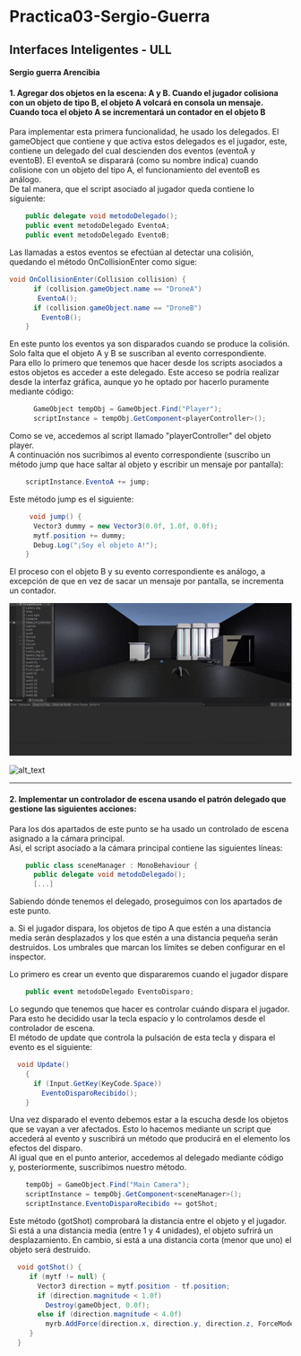 # Practica03-Sergio-Guerra
## Interfaces Inteligentes - ULL
#### Sergio guerra Arencibia


#### 1. Agregar dos objetos en la escena: A y B. Cuando el jugador colisiona con un objeto de tipo B, el objeto A volcará en consola un mensaje. Cuando toca el objeto A se incrementará un contador en el objeto B  
  
Para implementar esta primera funcionalidad, he usado los delegados. El gameObject que contiene y que activa estos delegados es el jugador, este, contiene un delegado
del cual descienden dos eventos (eventoA y eventoB). El eventoA se disparará (como su nombre indica) cuando colisione con un objeto del tipo A, el funcionamiento del eventoB es análogo.  
De tal manera, que el script asociado al jugador queda contiene lo siguiente:  

```c#
    public delegate void metodoDelegado();
    public event metodoDelegado EventoA;
    public event metodoDelegado EventoB;
```  
Las llamadas a estos eventos se efectúan al detectar una colisión, quedando el método OnCollisionEnter como sigue:  
```c# 
void OnCollisionEnter(Collision collision) {
      if (collision.gameObject.name == "DroneA")
       EventoA();
      if (collision.gameObject.name == "DroneB")
        EventoB();
    }
```  
En este punto los eventos ya son disparados cuando se produce la colisión. Solo falta que el objeto A y B se suscriban al evento correspondiente.  
Para ello lo primero que tenemos que hacer desde los scripts asociados a estos objetos es acceder a este delegado. Este acceso se podría realizar desde
la interfaz gráfica, aunque yo he optado por hacerlo puramente mediante código:  
```c# 
      GameObject tempObj = GameObject.Find("Player");
      scriptInstance = tempObj.GetComponent<playerController>();
```   
Como se ve, accedemos al script llamado "playerController" del objeto player.  
A continuación nos sucribimos al evento correspondiente (suscribo un método jump que hace saltar al objeto y escribir un mensaje por pantalla):  
```c#
    scriptInstance.EventoA += jump;
```  
Este método jump es el siguiente:  
```c#  
     void jump() {
      Vector3 dummy = new Vector3(0.0f, 1.0f, 0.0f);
      mytf.position += dummy;
      Debug.Log("¡Soy el objeto A!");
    }
```  
El proceso con el objeto B y su evento correspondiente es análogo, a excepción de que en vez de sacar un mensaje por pantalla, se incrementa un contador.  
  
![alt_text](https://github.com/ULL-GII-InterfacesII/Practica03-Sergio-Guerra/blob/main/gifs/1ObjetoA.gif)  

![alt_text](https://github.com/ULL-GII-InterfacesII/Practica03-Sergio-Guerra/blob/main/gifs/1ObjetoB.gif)  
 
 --- 
 
#### 2. Implementar un controlador de escena usando el patrón delegado que gestione las siguientes acciones:  
Para los dos apartados de este punto se ha usado un controlado de escena asignado a la cámara principal.  
Así, el script asociado a la cámara principal contiene las siguientes líneas:  
```c#
    public class sceneManager : MonoBehaviour {
      public delegate void metodoDelegado();
      [...]
```  
Sabiendo dónde tenemos el delegado, proseguimos con los apartados de este punto.  
 
a. Si el jugador dispara, los objetos de tipo A que estén a una distancia media serán desplazados y los que estén a una distancia pequeña serán destruidos. Los umbrales que marcan los límites se deben configurar en el inspector.

Lo primero es crear un evento que dispararemos cuando el jugador dispare  

```c#
    public event metodoDelegado EventoDisparo;
```  

Lo segundo que tenemos que hacer es controlar cuándo dispara el jugador. Para esto he decidido usar la tecla espacio y lo controlamos desde el controlador de escena.  
El método de update que controla la pulsación de esta tecla y dispara el evento es el siguiente:  

```c#
  void Update()
    {
      if (Input.GetKey(KeyCode.Space))
        EventoDisparoRecibido();
    }
```  
Una vez disparado el evento debemos estar a la escucha desde los objetos que se vayan a ver afectados. Esto lo hacemos mediante un script que accederá al evento y suscribirá un método que producirá en el elemento los efectos del disparo.  
Al igual que en el punto anterior, accedemos al delegado mediante código y, posteriormente, suscribimos nuestro método.  
```c#
    tempObj = GameObject.Find("Main Camera");
    scriptInstance = tempObj.GetComponent<sceneManager>();
    scriptInstance.EventoDisparoRecibido += gotShot;  
```  
Este método (gotShot) comprobará la distancia entre el objeto y el jugador. 
Si está a una distancia media (entre 1 y 4 unidades), el objeto sufrirá un desplazamiento. En cambio, si está a una distancia corta (menor que uno) el objeto será destruido.  
```c#  
  void gotShot() {
     if (mytf != null) {
       Vector3 direction = mytf.position - tf.position;
       if (direction.magnitude < 1.0f)
         Destroy(gameObject, 0.0f);
       else if (direction.magnitude < 4.0f)
         myrb.AddForce(direction.x, direction.y, direction.z, ForceMode.Impulse);
     }
  }
```

